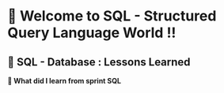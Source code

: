# 🌻 Welcome to SQL - Structured Query Language World !!
##  📁  SQL - Database : Lessons Learned
**🍔 What did I learn from sprint SQL**
